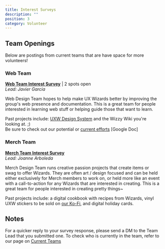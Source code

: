 ```yaml
---
title: Interest Surveys
description: ""
position: 3
category: Volunteer
---
```

## Team Openings

Below are postings from current teams that are have space for more volunteers! 

### Web Team

**[Web Team Interest Survey](https://docs.google.com/forms/d/e/1FAIpQLScPK0behLBnZcAjF6RAgwr9U9cDRJcA9SrN8djmnq6TxxOO1g/viewform)** | 2 spots open \
*Lead: Javier Garcia*

Web Design Team hopes to help make UX Wizards better by improving the group's web presence and documentation. This is a great team for people interested in learning web stuff or helping guide those that want to learn.

Past projects include: [UXW Design System](https://designsystem.uxwizards.org/#/introduction) and the Wizzy Wiki you're looking at. ;) \
Be sure to check out our potential or [current efforts](https://docs.google.com/document/d/1gQuElZPMwrIcFYKgeDSpVGZY4mj_BwhF_lzZnyl4oZw/edit#heading=h.av4ktixqmjyf) \[Google Doc]

### Merch Team

**[Merch Team Interest Survey](https://docs.google.com/forms/d/e/1FAIpQLScVksUmf3GseBOtnOU2f_HhumVNzDhnUMYNRhxgD5UQy7TECw/viewform)** \
*Lead: Joanne Arboleda*

Merch Design Team runs creative passion projects that create items or swag to offer Wizards. They are often art / design focused and can be held either exclusively for Merch members to work on, or held more like an event with a call-to-action for any Wizards that are interested in creating. This is a great team for people interested in creating pretty things~

Past projects include: a digital cookbook with recipes from Wizards, vinyl UXW stickers to be sold on [our Ko-Fi](http://www.ko-fi.com/uxwizards), and digital holiday cards.

## Notes

<alert> For a quicker reply to your survey response, please send a DM to the Team Lead that you submitted one.</alert>
<alert> To check who is currently in the team, refer to our page on [Current Teams](https://uxwizardswiki.netlify.app/current-leadership-teams)</alert>